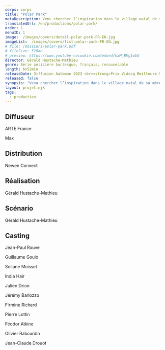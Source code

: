 ```yaml
---
corps: corps
title: "Polar Park"
metaDescription: Venu chercher l’inspiration dans le village natal de sa mère, un auteur de romans policiers se retrouve à enquêter sur les traces d’un serial-killer des plus artistiques.
translatedUrl: /en/productions/polar-park/
order: 1
menuID: 1
image:  /images/covers/detail-polar-park-FR-EN.jpg
imageList:  /images/covers/list-polar-park-FR-EN.jpg
# file: /dossiers/polar-park.pdf
# fileSize: 520ko
# preview: https://www.youtube-nocookie.com/embed/kxM_BMg1wbU
director: Gérald Hustache-Mathieu
genre: Série policière burlesque, français, renouvelable
length: 6x52min
releaseDate: Diffusion Automne 2023 <br><strong>Prix Vidocq Meilleure Série Policière 2024 Séries Mania</strong>
released: false
synopsis: "Venu chercher l’inspiration dans le village natal de sa mère, un auteur de romans policiers se retrouve à enquêter sur les traces d’un serial-killer des plus artistiques."
layout: projet.njk
tags:
  - production
---
```


<div class="grid-col">

## Diffuseur
ARTE France 

Max

## Distribution
Newen Connect 
​ 
## Réalisation
Gérald Hustache-Mathieu 
​ 
## Scénario
Gérald Hustache-Mathieu

</div>


<div class="grid-col">

## Casting
Jean-Paul Rouve

Guillaume Gouix

Soliane Moisset

India Hair

Julien Drion

Jérémy Barlozzo

Firmine Richard

Pierre Lottin

Féodor Atkine

Olivier Rabourdin

Jean-Claude Drouot

</div>